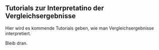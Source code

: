 ## Tutorials zur Interpretatino der Vergleichsergebnisse

Hier wird es kommende Tutorials geben, wie man Vergleichsergebnisse interpretiert.

Bleib dran.
